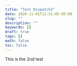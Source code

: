 ```yaml
---
title: "Test Dispatch2"
date: 2020-11-01T12:51:05-05:00
slug: ""
description: ""
keywords: []
draft: true
tags: []
math: false
toc: false
---
```

This is the 2nd test
